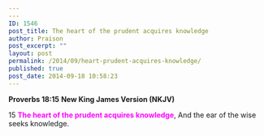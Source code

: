 ```yaml
---
---
ID: 1546
post_title: The heart of the prudent acquires knowledge
author: Praison
post_excerpt: ""
layout: post
permalink: /2014/09/heart-prudent-acquires-knowledge/
published: true
post_date: 2014-09-18 10:58:23
---
```

<strong>Proverbs 18:15</strong>
<strong> New King James Version (NKJV)</strong>

15 <span style="color: #ff00ff;"><strong>The heart of the prudent acquires knowledge</strong></span>,
And the ear of the wise seeks knowledge.